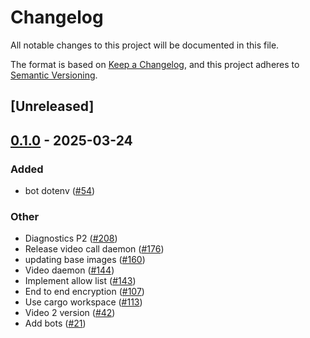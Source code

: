 # Changelog

All notable changes to this project will be documented in this file.

The format is based on [Keep a Changelog](https://keepachangelog.com/en/1.0.0/),
and this project adheres to [Semantic Versioning](https://semver.org/spec/v2.0.0.html).

## [Unreleased]

## [0.1.0](https://github.com/security-union/videocall-rs/releases/tag/bot-v0.1.0) - 2025-03-24

### Added

- bot dotenv ([#54](https://github.com/security-union/videocall-rs/pull/54))

### Other

- Diagnostics P2 ([#208](https://github.com/security-union/videocall-rs/pull/208))
- Release video call daemon ([#176](https://github.com/security-union/videocall-rs/pull/176))
- updating base images ([#160](https://github.com/security-union/videocall-rs/pull/160))
- Video daemon ([#144](https://github.com/security-union/videocall-rs/pull/144))
- Implement allow list ([#143](https://github.com/security-union/videocall-rs/pull/143))
- End to end encryption ([#107](https://github.com/security-union/videocall-rs/pull/107))
- Use cargo workspace ([#113](https://github.com/security-union/videocall-rs/pull/113))
- Video 2 version ([#42](https://github.com/security-union/videocall-rs/pull/42))
- Add bots ([#21](https://github.com/security-union/videocall-rs/pull/21))
